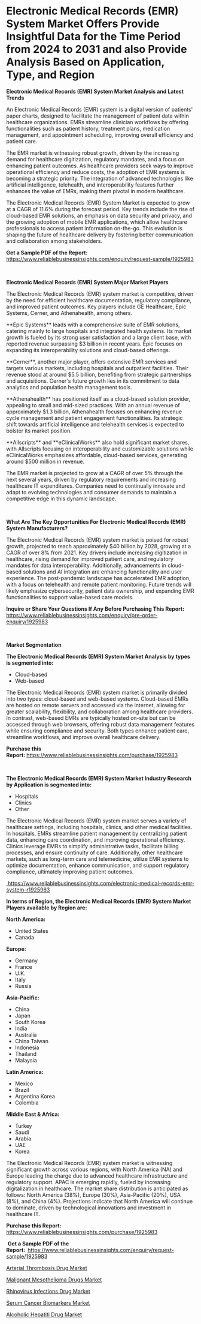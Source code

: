 <p><h1>Electronic Medical Records (EMR) System Market Offers Provide Insightful Data for the Time Period from 2024 to 2031 and also Provide Analysis Based on Application, Type, and Region</h1></p><p><strong>Electronic Medical Records (EMR) System Market Analysis and Latest Trends</strong></p>
<p><p>An Electronic Medical Records (EMR) system is a digital version of patients' paper charts, designed to facilitate the management of patient data within healthcare organizations. EMRs streamline clinician workflows by offering functionalities such as patient history, treatment plans, medication management, and appointment scheduling, improving overall efficiency and patient care.</p><p>The EMR market is witnessing robust growth, driven by the increasing demand for healthcare digitization, regulatory mandates, and a focus on enhancing patient outcomes. As healthcare providers seek ways to improve operational efficiency and reduce costs, the adoption of EMR systems is becoming a strategic priority. The integration of advanced technologies like artificial intelligence, telehealth, and interoperability features further enhances the value of EMRs, making them pivotal in modern healthcare.</p><p>The Electronic Medical Records (EMR) System Market is expected to grow at a CAGR of 11.6% during the forecast period. Key trends include the rise of cloud-based EMR solutions, an emphasis on data security and privacy, and the growing adoption of mobile EMR applications, which allow healthcare professionals to access patient information on-the-go. This evolution is shaping the future of healthcare delivery by fostering better communication and collaboration among stakeholders.</p></p>
<p><strong>Get a Sample PDF of the Report:&nbsp;</strong> <a href="https://www.reliablebusinessinsights.com/enquiry/request-sample/1925983?utm_campaign=1563&utm_medium=2&utm_source=Github&utm_content=ia&utm_term=25102024&utm_id=electronic-medical-records-emr-system">https://www.reliablebusinessinsights.com/enquiry/request-sample/1925983</a></p>
<p>&nbsp;</p>
<p><strong>Electronic Medical Records (EMR) System Major Market Players</strong></p>
<p><p>The Electronic Medical Records (EMR) system market is competitive, driven by the need for efficient healthcare documentation, regulatory compliance, and improved patient outcomes. Key players include GE Healthcare, Epic Systems, Cerner, and Athenahealth, among others. </p><p>**Epic Systems** leads with a comprehensive suite of EMR solutions, catering mainly to large hospitals and integrated health systems. Its market growth is fueled by its strong user satisfaction and a large client base, with reported revenue surpassing $3 billion in recent years. Epic focuses on expanding its interoperability solutions and cloud-based offerings.</p><p>**Cerner**, another major player, offers extensive EMR services and targets various markets, including hospitals and outpatient facilities. Their revenue stood at around $5.5 billion, benefiting from strategic partnerships and acquisitions. Cerner's future growth lies in its commitment to data analytics and population health management tools.</p><p>**Athenahealth** has positioned itself as a cloud-based solution provider, appealing to small and mid-sized practices. With an annual revenue of approximately $1.3 billion, Athenahealth focuses on enhancing revenue cycle management and patient engagement functionalities. Its strategic shift towards artificial intelligence and telehealth services is expected to bolster its market position.</p><p>**Allscripts** and **eClinicalWorks** also hold significant market shares, with Allscripts focusing on interoperability and customizable solutions while eClinicalWorks emphasizes affordable, cloud-based services, generating around $500 million in revenue.</p><p>The EMR market is projected to grow at a CAGR of over 5% through the next several years, driven by regulatory requirements and increasing healthcare IT expenditures. Companies need to continually innovate and adapt to evolving technologies and consumer demands to maintain a competitive edge in this dynamic landscape.</p></p>
<p>&nbsp;</p>
<p><strong>What Are The Key Opportunities For Electronic Medical Records (EMR) System Manufacturers?</strong></p>
<p><p>The Electronic Medical Records (EMR) system market is poised for robust growth, projected to reach approximately $40 billion by 2028, growing at a CAGR of over 8% from 2021. Key drivers include increasing digitization in healthcare, rising demand for improved patient care, and regulatory mandates for data interoperability. Additionally, advancements in cloud-based solutions and AI integration are enhancing functionality and user experience. The post-pandemic landscape has accelerated EMR adoption, with a focus on telehealth and remote patient monitoring. Future trends will likely emphasize cybersecurity, patient data ownership, and expanding EMR functionalities to support value-based care models.</p></p>
<p><strong>Inquire or Share Your Questions If Any Before Purchasing This Report:</strong> <a href="https://www.reliablebusinessinsights.com/enquiry/pre-order-enquiry/1925983?utm_campaign=1563&utm_medium=2&utm_source=Github&utm_content=ia&utm_term=25102024&utm_id=electronic-medical-records-emr-system">https://www.reliablebusinessinsights.com/enquiry/pre-order-enquiry/1925983</a></p>
<p>&nbsp;</p>
<p><strong>Market Segmentation</strong></p>
<p><strong>The Electronic Medical Records (EMR) System Market Analysis by types is segmented into:</strong></p>
<p><ul><li>Cloud-based</li><li>Web-based</li></ul></p>
<p><p>The Electronic Medical Records (EMR) system market is primarily divided into two types: cloud-based and web-based systems. Cloud-based EMRs are hosted on remote servers and accessed via the internet, allowing for greater scalability, flexibility, and collaboration among healthcare providers. In contrast, web-based EMRs are typically hosted on-site but can be accessed through web browsers, offering robust data management features while ensuring compliance and security. Both types enhance patient care, streamline workflows, and improve overall healthcare delivery.</p></p>
<p><strong>Purchase this Report:&nbsp;</strong><a href="https://www.reliablebusinessinsights.com/purchase/1925983?utm_campaign=1563&utm_medium=2&utm_source=Github&utm_content=ia&utm_term=25102024&utm_id=electronic-medical-records-emr-system">https://www.reliablebusinessinsights.com/purchase/1925983</a></p>
<p>&nbsp;</p>
<p><strong>The Electronic Medical Records (EMR) System Market Industry Research by Application is segmented into:</strong></p>
<p><ul><li>Hospitals</li><li>Clinics</li><li>Other</li></ul></p>
<p><p>The Electronic Medical Records (EMR) system market serves a variety of healthcare settings, including hospitals, clinics, and other medical facilities. In hospitals, EMRs streamline patient management by centralizing patient data, enhancing care coordination, and improving operational efficiency. Clinics leverage EMRs to simplify administrative tasks, facilitate billing processes, and ensure continuity of care. Additionally, other healthcare markets, such as long-term care and telemedicine, utilize EMR systems to optimize documentation, enhance communication, and support regulatory compliance, ultimately improving patient outcomes.</p></p>
<p><a href="https://www.reliablebusinessinsights.com/electronic-medical-records-emr-system-r1925983?utm_campaign=1563&utm_medium=2&utm_source=Github&utm_content=ia&utm_term=25102024&utm_id=electronic-medical-records-emr-system">&nbsp;https://www.reliablebusinessinsights.com/electronic-medical-records-emr-system-r1925983</a></p>
<p><strong>In terms of Region, the Electronic Medical Records (EMR) System Market Players available by Region are:</strong></p>
<p>
    <p> <strong> North America: </strong>
        <ul>
            <li>United States</li>
            <li>Canada</li>
        </ul>
        </p> 
    <p> <strong> Europe: </strong>
        <ul>
            <li>Germany</li>
            <li>France</li>
            <li>U.K.</li>
            <li>Italy</li>
            <li>Russia</li>
        </ul>
        </p> 
    <p> <strong> Asia-Pacific: </strong>
        <ul>
            <li>China</li>
            <li>Japan</li>
            <li>South Korea</li>
            <li>India</li>
            <li>Australia</li>
            <li>China Taiwan</li>
            <li>Indonesia</li>
            <li>Thailand</li>
            <li>Malaysia</li>
        </ul>
        </p> 
    <p> <strong> Latin America: </strong>
        <ul>
            <li>Mexico</li>
            <li>Brazil</li>
            <li>Argentina Korea</li>
            <li>Colombia</li>
        </ul>
        </p> 
    <p> <strong> Middle East & Africa: </strong>
        <ul>
            <li>Turkey</li>
            <li>Saudi</li>
            <li>Arabia</li>
            <li>UAE</li>
            <li>Korea</li>
        </ul>
    </p>
    </p>
<p><p>The Electronic Medical Records (EMR) system market is witnessing significant growth across various regions, with North America (NA) and Europe leading the charge due to advanced healthcare infrastructure and regulatory support. APAC is emerging rapidly, fueled by increasing digitalization in healthcare. The market share distribution is anticipated as follows: North America (38%), Europe (30%), Asia-Pacific (20%), USA (8%), and China (4%). Projections indicate that North America will continue to dominate, driven by technological innovations and investment in healthcare IT.</p></p>
<p><strong>Purchase this Report: </strong><a href="https://www.reliablebusinessinsights.com/purchase/1925983?utm_campaign=1563&utm_medium=2&utm_source=Github&utm_content=ia&utm_term=25102024&utm_id=electronic-medical-records-emr-system">https://www.reliablebusinessinsights.com/purchase/1925983</a></p>
<p>&nbsp;<strong>Get a Sample PDF of the Report:&nbsp;&nbsp;</strong><a href="https://www.reliablebusinessinsights.com/enquiry/request-sample/1925983?utm_campaign=1563&utm_medium=2&utm_source=Github&utm_content=ia&utm_term=25102024&utm_id=electronic-medical-records-emr-system">https://www.reliablebusinessinsights.com/enquiry/request-sample/1925983</a></p>
<p><strong></strong></p>
<p><p><a href="https://www.linkedin.com/pulse/trends-global-arterial-thrombosis-drug-market-forecast-bmync?utm_campaign=1563&utm_medium=2&utm_source=Github&utm_content=ia&utm_term=25102024&utm_id=electronic-medical-records-emr-system">Arterial Thrombosis Drug Market</a></p><p><a href="https://www.linkedin.com/pulse/malignant-mesothelioma-drugs-value-chain-analysis-from-raw-h7d5c?utm_campaign=1563&utm_medium=2&utm_source=Github&utm_content=ia&utm_term=25102024&utm_id=electronic-medical-records-emr-system">Malignant Mesothelioma Drugs Market</a></p><p><a href="https://www.linkedin.com/pulse/rhinovirus-infections-drug-market-segmentation-geographical-regions-mlece?utm_campaign=1563&utm_medium=2&utm_source=Github&utm_content=ia&utm_term=25102024&utm_id=electronic-medical-records-emr-system">Rhinovirus Infections Drug Market</a></p><p><a href="https://www.linkedin.com/pulse/global-serum-cancer-biomarkers-industry-analysis-share-nw04c?utm_campaign=1563&utm_medium=2&utm_source=Github&utm_content=ia&utm_term=25102024&utm_id=electronic-medical-records-emr-system">Serum Cancer Biomarkers Market</a></p><p><a href="https://www.linkedin.com/pulse/alcoholic-hepatiti-drug-market-size-status-forecast-2024-2031-7k4nc?utm_campaign=1563&utm_medium=2&utm_source=Github&utm_content=ia&utm_term=25102024&utm_id=electronic-medical-records-emr-system">Alcoholic Hepatiti Drug Market</a></p></p>